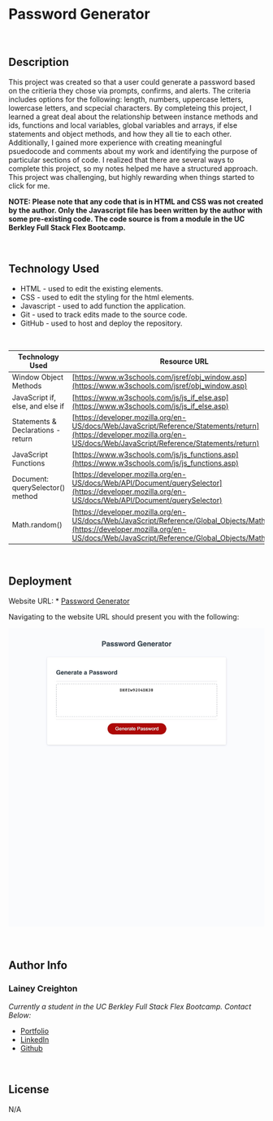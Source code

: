 # Password Generator

<br>

## Description

This project was created so that a user could generate a password based on the critieria they chose via prompts, confirms, and alerts. The criteria includes options for the following: length, numbers, uppercase letters, lowercase letters, and scpecial characters. By completeing this project, I learned a great deal about the relationship between instance methods and ids, functions and local variables, global variables and arrays, if else statements and object methods, and how they all tie to each other. Additionally, I gained more experience with creating meaningful psuedocode and comments about my work and identifying the purpose of particular sections of code. I realized that there are several ways to complete this project, so my notes helped me have a structured approach. This project was challenging, but highly rewarding when things started to click for me.

**NOTE: Please note that any code that is in HTML and CSS was not created by the author. Only the Javascript file has been written by the author with some pre-existing code. The code source is from a module in the UC Berkley Full Stack Flex Bootcamp.**

<br>

## Technology Used

- HTML - used to edit the existing elements.
- CSS - used to edit the styling for the html elements.
- Javascript - used to add function the application.
- Git - used to track edits made to the source code.
- GitHub - used to host and deploy the repository.

<br>

| Technology Used         | Resource URL           | 
| ------------- |-------------| 
| Window Object Methods  | [https://www.w3schools.com/jsref/obj_window.asp](https://www.w3schools.com/jsref/obj_window.asp) | 
| JavaScript if, else, and else if    | [https://www.w3schools.com/js/js_if_else.asp](https://www.w3schools.com/js/js_if_else.asp)      |   
| Statements & Declarations - return | [https://developer.mozilla.org/en-US/docs/Web/JavaScript/Reference/Statements/return](https://developer.mozilla.org/en-US/docs/Web/JavaScript/Reference/Statements/return)     |    
 | JavaScript Functions  | [https://www.w3schools.com/js/js_functions.asp](https://www.w3schools.com/js/js_functions.asp) | 
| Document: querySelector() method | [https://developer.mozilla.org/en-US/docs/Web/API/Document/querySelector](https://developer.mozilla.org/en-US/docs/Web/API/Document/querySelector) | 
| Math.random()  | [https://developer.mozilla.org/en-US/docs/Web/JavaScript/Reference/Global_Objects/Math/random](https://developer.mozilla.org/en-US/docs/Web/JavaScript/Reference/Global_Objects/Math/random) | 

<br>

## Deployment

Website URL: * [Password Generator](https://laineycreighton.github.io/password-generator/)

Navigating to the website URL should present you with the following:

![alt text](./assets/images/password-generator-screenshot.jpg)
  
  <br>

## Author Info

### Lainey Creighton

*Currently a student in the UC Berkley Full Stack Flex Bootcamp. Contact Below:* 

* [Portfolio](https://laineycreighton.github.io/portfolio/)
* [LinkedIn](https://www.linkedin.com/in/lainey-creighton/)
* [Github](https://github.com/laineycreighton)

<br>

## License

N/A
